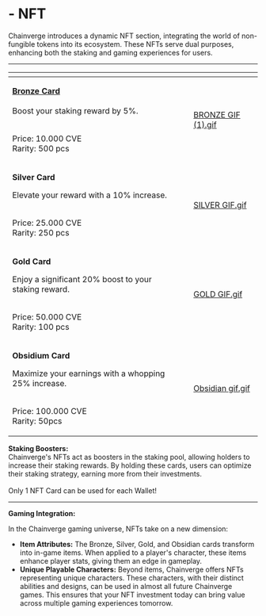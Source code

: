 # - NFT

Chainverge introduces a dynamic NFT section, integrating the world of non-fungible tokens into its ecosystem. These NFTs serve dual purposes, enhancing both the staking and gaming experiences for users.

***

<table data-view="cards"><thead><tr><th></th><th></th><th></th><th data-hidden data-card-cover data-type="files"></th></tr></thead><tbody><tr><td><p><a data-footnote-ref href="#user-content-fn-1"><strong>Bronze Card</strong></a><br><br>Boost your staking reward by 5%.</p><p></p><p><br>Price: 10.000 CVE<br>Rarity: 500 pcs</p></td><td></td><td></td><td><a href="../.gitbook/assets/BRONZE GIF (1).gif">BRONZE GIF (1).gif</a></td></tr><tr><td><p><strong>Silver Card</strong></p><p></p><p>Elevate your reward with a 10% increase.</p><p></p><p><br>Price: 25.000 CVE<br>Rarity: 250 pcs</p></td><td></td><td></td><td><a href="../.gitbook/assets/SILVER GIF.gif">SILVER GIF.gif</a></td></tr><tr><td><p><strong>Gold Card</strong></p><p></p><p>Enjoy a significant 20% boost to your staking reward.</p><p><br>Price: 50.000 CVE<br>Rarity: 100 pcs</p></td><td></td><td></td><td><a href="../.gitbook/assets/GOLD GIF.gif">GOLD GIF.gif</a></td></tr><tr><td><p><strong>Obsidium Card</strong></p><p></p><p>Maximize your earnings with a whopping 25% increase.</p><p><br>Price: 100.000 CVE<br>Rarity: 50pcs</p></td><td></td><td></td><td><a href="../.gitbook/assets/Obsidian gif.gif">Obsidian gif.gif</a></td></tr></tbody></table>

**Staking Boosters:**\
Chainverge's NFTs act as boosters in the staking pool, allowing holders to increase their staking rewards. By holding these cards, users can optimize their staking strategy, earning more from their investments.\
\
Only 1 NFT Card can be used for each Wallet!

***

**Gaming Integration:**

In the Chainverge gaming universe, NFTs take on a new dimension:

* **Item Attributes:** The Bronze, Silver, Gold, and Obsidian cards transform into in-game items. When applied to a player's character, these items enhance player stats, giving them an edge in gameplay.
* **Unique Playable Characters:** Beyond items, Chainverge offers NFTs representing unique characters. These characters, with their distinct abilities and designs, can be used in almost all future Chainverge games. This ensures that your NFT investment today can bring value across multiple gaming experiences tomorrow.

[^1]: 
